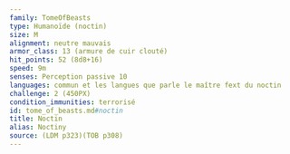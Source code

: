 ```yaml
---
family: TomeOfBeasts
type: Humanoïde (noctin)
size: M
alignment: neutre mauvais
armor_class: 13 (armure de cuir clouté)
hit_points: 52 (8d8+16)
speed: 9m
senses: Perception passive 10
languages: commun et les langues que parle le maître fext du noctin
challenge: 2 (450PX)
condition_immunities: terrorisé
id: tome_of_beasts.md#noctin
title: Noctin
alias: Noctiny
source: (LDM p323)(TOB p308)
---
```


